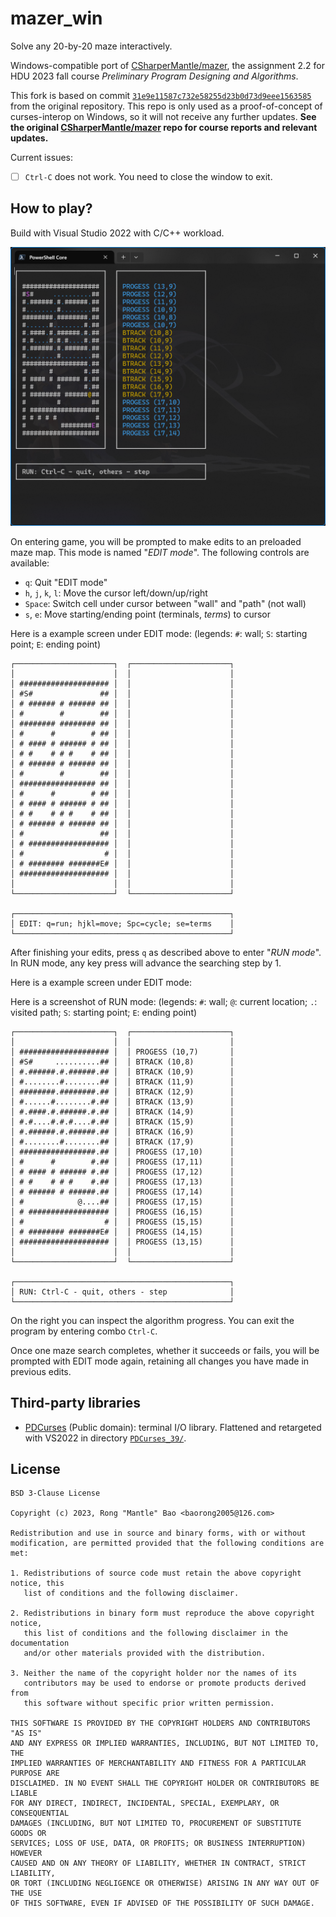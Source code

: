 # mazer_win

Solve any 20-by-20 maze interactively.

Windows-compatible port of [CSharperMantle/mazer](https://github.com/CSharperMantle/mazer), the assignment 2.2 for HDU 2023 fall course *Preliminary Program Designing and Algorithms*.

This fork is based on commit [`31e9e11587c732e58255d23b0d73d9eee1563585`](https://github.com/CSharperMantle/mazer/commit/31e9e11587c732e58255d23b0d73d9eee1563585) from the original repository. This repo is only used as a proof-of-concept of curses-interop on Windows, so it will not receive any further updates. **See the original [CSharperMantle/mazer](https://github.com/CSharperMantle/mazer) repo for course reports and relevant updates.**

Current issues:

* [ ] `Ctrl-C` does not work. You need to close the window to exit.

## How to play?

Build with Visual Studio 2022 with C/C++ workload.

![Screenshot of v0.1.0](assets/screenshot_v0.1.0.png)

On entering game, you will be prompted to make edits to an preloaded maze map. This mode is named "*EDIT mode*". The following controls are available:

* `q`: Quit "EDIT mode"
* `h`, `j`, `k`, `l`: Move the cursor left/down/up/right
* `Space`: Switch cell under cursor between "wall" and "path" (not wall)
* `s`, `e`: Move starting/ending point (terminals, *terms*) to cursor

Here is a example screen under EDIT mode: (legends: `#`: wall; `S`: starting point; `E`: ending point)

```text
┌──────────────────────┐  ┌──────────────────────┐
│                      │  │                      │
│ #################### │  │                      │
│ #S#               ## │  │                      │
│ # ###### # ###### ## │  │                      │
│ #        #        ## │  │                      │
│ ######## ######## ## │  │                      │
│ #      #        # ## │  │                      │
│ # #### # ###### # ## │  │                      │
│ # #    # # #    # ## │  │                      │
│ # ###### # ###### ## │  │                      │
│ #        #        ## │  │                      │
│ ################# ## │  │                      │
│ #      #        # ## │  │                      │
│ # #### # ###### # ## │  │                      │
│ # #    # # #    # ## │  │                      │
│ # ###### # ###### ## │  │                      │
│ #                 ## │  │                      │
│ # ################## │  │                      │
│ #                  # │  │                      │
│ # ######## #######E# │  │                      │
│ #################### │  │                      │
│                      │  │                      │
└──────────────────────┘  └──────────────────────┘

┌────────────────────────────────────────────────┐
│ EDIT: q=run; hjkl=move; Spc=cycle; se=terms    │
└────────────────────────────────────────────────┘
```

After finishing your edits, press `q` as described above to enter "*RUN mode*". In RUN mode, any key press will advance the searching step by 1.

Here is a example screen under EDIT mode: 

Here is a screenshot of RUN mode: (legends: `#`: wall; `@`: current location; `.`: visited path; `S`: starting point; `E`: ending point)

```text
┌──────────────────────┐  ┌──────────────────────┐
│                      │  │                      │
│ #################### │  │ PROGESS (10,7)       │
│ #S#     ..........## │  │ BTRACK (10,8)        │
│ #.######.#.######.## │  │ BTRACK (10,9)        │
│ #........#........## │  │ BTRACK (11,9)        │
│ ########.########.## │  │ BTRACK (12,9)        │
│ #......#........#.## │  │ BTRACK (13,9)        │
│ #.####.#.######.#.## │  │ BTRACK (14,9)        │
│ #.#....#.#.#....#.## │  │ BTRACK (15,9)        │
│ #.######.#.######.## │  │ BTRACK (16,9)        │
│ #........#........## │  │ BTRACK (17,9)        │
│ #################.## │  │ PROGESS (17,10)      │
│ #      #        #.## │  │ PROGESS (17,11)      │
│ # #### # ###### #.## │  │ PROGESS (17,12)      │
│ # #    # # #    #.## │  │ PROGESS (17,13)      │
│ # ###### # ######.## │  │ PROGESS (17,14)      │
│ #            @....## │  │ PROGESS (17,15)      │
│ # ################## │  │ PROGESS (16,15)      │
│ #                  # │  │ PROGESS (15,15)      │
│ # ######## #######E# │  │ PROGESS (14,15)      │
│ #################### │  │ PROGESS (13,15)      │
│                      │  │                      │
└──────────────────────┘  └──────────────────────┘

┌────────────────────────────────────────────────┐
│ RUN: Ctrl-C - quit, others - step              │
└────────────────────────────────────────────────┘
```

On the right you can inspect the algorithm progress. You can exit the program by entering combo `Ctrl-C`.

Once one maze search completes, whether it succeeds or fails, you will be prompted with EDIT mode again, retaining all changes you have made in previous edits.

## Third-party libraries

* [PDCurses](https://github.com/wmcbrine/PDCurses/) (Public domain): terminal I/O library. Flattened and retargeted with VS2022 in directory [`PDCurses_39/`](PDCurses_39/).

## License

```text
BSD 3-Clause License

Copyright (c) 2023, Rong "Mantle" Bao <baorong2005@126.com>

Redistribution and use in source and binary forms, with or without
modification, are permitted provided that the following conditions are met:

1. Redistributions of source code must retain the above copyright notice, this
   list of conditions and the following disclaimer.

2. Redistributions in binary form must reproduce the above copyright notice,
   this list of conditions and the following disclaimer in the documentation
   and/or other materials provided with the distribution.

3. Neither the name of the copyright holder nor the names of its
   contributors may be used to endorse or promote products derived from
   this software without specific prior written permission.

THIS SOFTWARE IS PROVIDED BY THE COPYRIGHT HOLDERS AND CONTRIBUTORS "AS IS"
AND ANY EXPRESS OR IMPLIED WARRANTIES, INCLUDING, BUT NOT LIMITED TO, THE
IMPLIED WARRANTIES OF MERCHANTABILITY AND FITNESS FOR A PARTICULAR PURPOSE ARE
DISCLAIMED. IN NO EVENT SHALL THE COPYRIGHT HOLDER OR CONTRIBUTORS BE LIABLE
FOR ANY DIRECT, INDIRECT, INCIDENTAL, SPECIAL, EXEMPLARY, OR CONSEQUENTIAL
DAMAGES (INCLUDING, BUT NOT LIMITED TO, PROCUREMENT OF SUBSTITUTE GOODS OR
SERVICES; LOSS OF USE, DATA, OR PROFITS; OR BUSINESS INTERRUPTION) HOWEVER
CAUSED AND ON ANY THEORY OF LIABILITY, WHETHER IN CONTRACT, STRICT LIABILITY,
OR TORT (INCLUDING NEGLIGENCE OR OTHERWISE) ARISING IN ANY WAY OUT OF THE USE
OF THIS SOFTWARE, EVEN IF ADVISED OF THE POSSIBILITY OF SUCH DAMAGE.
```
